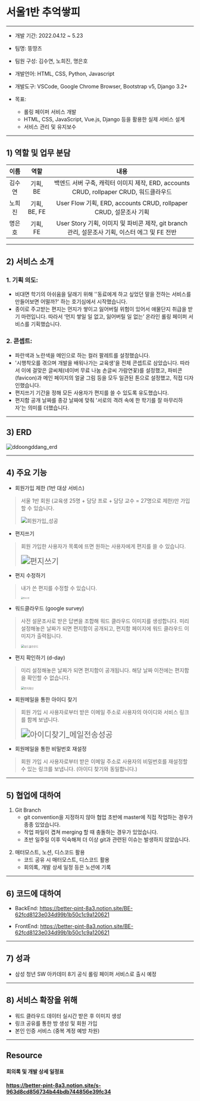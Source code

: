 # 서울1반 추억쌓피

---

- 개발 기간: 2022.04.12 ~ 5.23

- 팀명: 뚱땅즈

- 팀원 구성: 김수연, 노희진, 명은호

- 개발언어: HTML, CSS, Python, Javascript

- 개발도구: VSCode, Google Chrome Browser, Bootstrap v5, Django 3.2+

- 목표:

  -  롤링 페이퍼 서비스 개발
  -  HTML, CSS, JavaScript, Vue.js, Django 등을 활용한 실제 서비스 설계 
  -  서비스 관리 및 유지보수
  
  

--------

## 1) 역할 및 업무 분담



|  이름  |     역할     |                             내용                             |
| :----: | :----------: | :----------------------------------------------------------: |
| 김수연 |   기획, BE   | 백엔드 서버 구축, 캐릭터 이미지 제작, ERD, accounts CRUD, rollpaper CRUD, 워드클라우드 |
| 노희진 | 기획, BE, FE | User Flow 기획, ERD, accounts CRUD, rollpaper CRUD, 설문조사 기획 |
| 명은호 |   기획, FE   | User Story 기획, 이미지 및 파비콘 제작, git branch 관리, 설문조사 기획, 이스터 에그 및 FE 전반 |





----

## 2) 서비스 소개



### 1. 기획 의도:

- 비대면 학기의 아쉬움을 달래기 위해 ''동료에게 하고 싶었던 말을 전하는 서비스를 만들어보면 어떨까?' 하는 호기심에서 시작했습니다.
- 종이로 주고받는 편지는 먼지가 쌓이고 잃어버릴 위험이 있어서 애물단지 취급을 받기 마련입니다. 따라서 ‘먼지 쌓일 일 없고, 잃어버릴 일 없는’ 온라인 롤링 페이퍼 서비스를 기획했습니다.

### 2. 콘셉트:

- 파란색과 노란색을 메인으로 하는 컬러 팔레트를 설정했습니다.
- '시행착오를 겪으며 개발을 배워나가는 교육생'을 전체 콘셉트로 삼았습니다. 따라서 이에 걸맞은 글씨체(네이버 무료 나눔 손글씨 가람연꽃)를 설정했고, 파비콘(favicon)과 메인 페이지의 얼굴 그림 등을 모두 일관된 톤으로 설정했고, 직접 디자인했습니다.
- 편지쓰기 기간을 정해 모든 사용자가 편지를 쓸 수 있도록 유도했습니다.
- 편지함 공개 날짜를 종강 날짜에 맞춰 '서로의 격려 속에 한 학기를 잘 마무리하자'는 의미를 더했습니다.



---------------------

## 3) ERD



![ddoongddang_erd](서울1반_추억쌓피_회고.assets/ddoongddang_erd.png)



------

## 4) 주요 기능



- 회원가입 제한 (1반 대상 서비스)

> 서울 1반 회원 (교육생 25명 + 담당 프로 + 담당 교수 = 27명으로 제한)만 가입할 수 있습니다.
>
> ![회원가입_성공](서울1반_추억쌓피_회고.assets/회원가입_성공-16551296968501.gif)



- 편지쓰기

> 회원 가입한 사용자가 목록에 뜨면 원하는 사용자에게 편지를 쓸 수 있습니다. 
>
> <img src="서울1반_추억쌓피_회고.assets/편지쓰기.gif" alt="편지쓰기" style="zoom:150%;" />



- 편지 수정하기

> 내가 쓴 편지를 수정할 수 있습니다.
>
> <img src="서울1반_추억쌓피_회고.assets/편지수정.gif" alt="편지수정" style="zoom: 33%;" />

  

  

- 워드클라우드 (google survey)

> 사전 설문조사로 받은 답변을 조합해 워드 클라우드 이미지를 생성합니다. 미리 설정해놓은 날짜가 되면 편지함이 공개되고, 편지함 페이지에 워드 클라우드 이미지가 출력됩니다.
>
> <img src="서울1반_추억쌓피_회고.assets/워드클라우드.png" alt="워드클라우드" style="zoom:50%;" />



- 편지 확인하기 (d-day)

> 미리 설정해놓은 날짜가 되면 편지함이 공개됩니다. 해당 날짜 이전에는 편지함을 확인할 수 없습니다.
>
> <img src="서울1반_추억쌓피_회고.assets/편지확인.gif" alt="편지확인" style="zoom: 50%;" />

  

- 회원메일을 통한 아이디 찾기

> 회원 가입 시 사용자로부터 받은 이메일 주소로 사용자의 아이디와 서비스 링크를 함께 보냅니다.
>
> <img src="서울1반_추억쌓피_회고.assets/아이디찾기_메일전송성공.gif" alt="아이디찾기_메일전송성공" style="zoom:150%;" />

  

- 회원메일을 통한 비밀번호 재설정

>  회원 가입 시 사용자로부터 받은 이메일 주소로 사용자의 비밀번호를 재설정할 수 있는 링크를 보냅니다. (아이디 찾기와 동일합니다.)



----------

## 5) 협업에 대하여

1) Git Branch
   - git convention을 지정하지 않아 협업 초반에 master에 직접 작업하는 경우가 종종 있었습니다.
   - 작업 파일이 겹쳐 merging 할 때 충돌하는 경우가 있었습니다.
   - 초반 일주일 이후 익숙해져 더 이상 git과 관련된 이슈는 발생하지 않았습니다.

2. 매터모스트, 노션, 디스코드 활용
   - 코드 공유 시 매터모스트, 디스코드 활용
   - 회의록, 개발 상세 일정 등은 노션에 기록



----

## 6) 코드에 대하여

- BackEnd: https://better-pint-8a3.notion.site/BE-62fcd8123e034d99b1b50c1c9a120621

- FrontEnd: https://better-pint-8a3.notion.site/BE-62fcd8123e034d99b1b50c1c9a120621



----

## 7) 성과

- 삼성 청년 SW 아카데미 8기 공식 롤링 페이퍼 서비스로 출시 예정



----

## 8) 서비스 확장을 위해

- 워드 클라우드 데이터 실시간 받은 후 이미지 생성
- 링크 공유를 통한 방 생성 및 회원 가입
- 본인 인증 서비스 (중복 계정 예방 차원)



---

## Resource

#### 회의록 및 개발 상세 일정표

####  https://better-pint-8a3.notion.site/s-963d8cd856734b44bdb744856e39fc34



